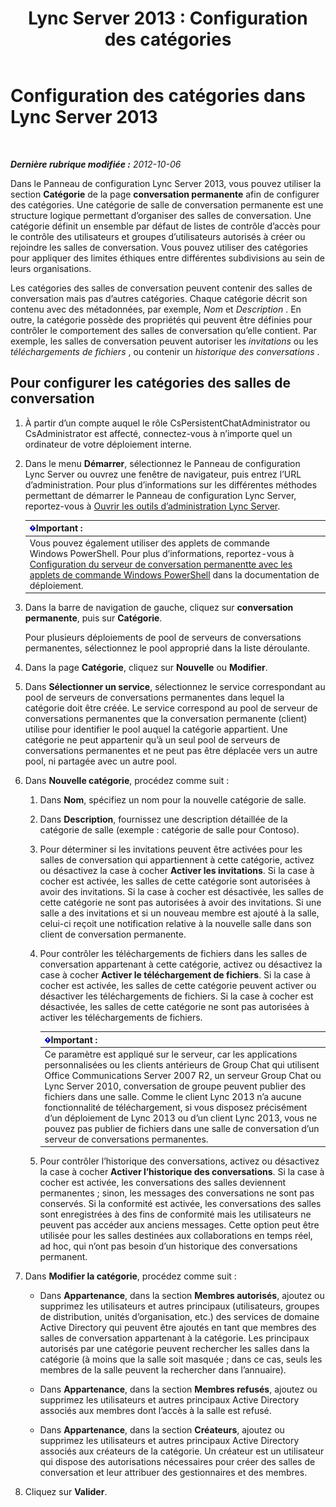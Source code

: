 ﻿---
title: 'Lync Server 2013 : Configuration des catégories'
TOCTitle: Configuration des catégories
ms:assetid: 4547f514-f0c0-404d-890f-092ddeeac852
ms:mtpsurl: https://technet.microsoft.com/fr-fr/library/JJ204859(v=OCS.15)
ms:contentKeyID: 49297062
ms.date: 05/20/2016
mtps_version: v=OCS.15
ms.translationtype: HT
---

# Configuration des catégories dans Lync Server 2013

 

_**Dernière rubrique modifiée :** 2012-10-06_

Dans le Panneau de configuration Lync Server 2013, vous pouvez utiliser la section **Catégorie** de la page **conversation permanente** afin de configurer des catégories. Une catégorie de salle de conversation permanente est une structure logique permettant d’organiser des salles de conversation. Une catégorie définit un ensemble par défaut de listes de contrôle d’accès pour le contrôle des utilisateurs et groupes d’utilisateurs autorisés à créer ou rejoindre les salles de conversation. Vous pouvez utiliser des catégories pour appliquer des limites éthiques entre différentes subdivisions au sein de leurs organisations.

Les catégories des salles de conversation peuvent contenir des salles de conversation mais pas d’autres catégories. Chaque catégorie décrit son contenu avec des métadonnées, par exemple, *Nom* et *Description* . En outre, la catégorie possède des propriétés qui peuvent être définies pour contrôler le comportement des salles de conversation qu’elle contient. Par exemple, les salles de conversation peuvent autoriser les *invitations* ou les *téléchargements de fichiers* , ou contenir un *historique des conversations* .

## Pour configurer les catégories des salles de conversation

1.  À partir d’un compte auquel le rôle CsPersistentChatAdministrator ou CsAdministrator est affecté, connectez-vous à n’importe quel un ordinateur de votre déploiement interne.

2.  Dans le menu **Démarrer**, sélectionnez le Panneau de configuration Lync Server ou ouvrez une fenêtre de navigateur, puis entrez l’URL d’administration. Pour plus d’informations sur les différentes méthodes permettant de démarrer le Panneau de configuration Lync Server, reportez-vous à [Ouvrir les outils d’administration Lync Server](lync-server-2013-open-lync-server-administrative-tools.md).
    
    <table>
    <thead>
    <tr class="header">
    <th><img src="images/Gg425917.important(OCS.15).gif" title="important" alt="important" />Important :</th>
    </tr>
    </thead>
    <tbody>
    <tr class="odd">
    <td>Vous pouvez également utiliser des applets de commande Windows PowerShell. Pour plus d’informations, reportez-vous à <a href="configuring-persistent-chat-server-by-using-windows-powershell-cmdlets.md">Configuration du serveur de conversation permanentte avec les applets de commande Windows PowerShell</a> dans la documentation de déploiement.</td>
    </tr>
    </tbody>
    </table>


3.  Dans la barre de navigation de gauche, cliquez sur **conversation permanente**, puis sur **Catégorie**.
    
    Pour plusieurs déploiements de pool de serveurs de conversations permanentes, sélectionnez le pool approprié dans la liste déroulante.

4.  Dans la page **Catégorie**, cliquez sur **Nouvelle** ou **Modifier**.

5.  Dans **Sélectionner un service**, sélectionnez le service correspondant au pool de serveurs de conversations permanentes dans lequel la catégorie doit être créée. Le service correspond au pool de serveur de conversations permanentes que la conversation permanente (client) utilise pour identifier le pool auquel la catégorie appartient. Une catégorie ne peut appartenir qu’à un seul pool de serveurs de conversations permanentes et ne peut pas être déplacée vers un autre pool, ni partagée avec un autre pool.

6.  Dans **Nouvelle catégorie**, procédez comme suit :
    
    1.  Dans **Nom**, spécifiez un nom pour la nouvelle catégorie de salle.
    
    2.  Dans **Description**, fournissez une description détaillée de la catégorie de salle (exemple : catégorie de salle pour Contoso).
    
    3.  Pour déterminer si les invitations peuvent être activées pour les salles de conversation qui appartiennent à cette catégorie, activez ou désactivez la case à cocher **Activer les invitations**. Si la case à cocher est activée, les salles de cette catégorie sont autorisées à avoir des invitations. Si la case à cocher est désactivée, les salles de cette catégorie ne sont pas autorisées à avoir des invitations. Si une salle a des invitations et si un nouveau membre est ajouté à la salle, celui-ci reçoit une notification relative à la nouvelle salle dans son client de conversation permanente.
    
    4.  Pour contrôler les téléchargements de fichiers dans les salles de conversation appartenant à cette catégorie, activez ou désactivez la case à cocher **Activer le téléchargement de fichiers**. Si la case à cocher est activée, les salles de cette catégorie peuvent activer ou désactiver les téléchargements de fichiers. Si la case à cocher est désactivée, les salles de cette catégorie ne sont pas autorisées à activer les téléchargements de fichiers.
        
        <table>
        <thead>
        <tr class="header">
        <th><img src="images/Gg425917.important(OCS.15).gif" title="important" alt="important" />Important :</th>
        </tr>
        </thead>
        <tbody>
        <tr class="odd">
        <td>Ce paramètre est appliqué sur le serveur, car les applications personnalisées ou les clients antérieurs de Group Chat qui utilisent Office Communications Server 2007 R2, un serveur Group Chat ou Lync Server 2010, conversation de groupe peuvent publier des fichiers dans une salle. Comme le client Lync 2013 n’a aucune fonctionnalité de téléchargement, si vous disposez précisément d’un déploiement de Lync 2013 ou d’un client Lync 2013, vous ne pouvez pas publier de fichiers dans une salle de conversation d’un serveur de conversations permanentes.</td>
        </tr>
        </tbody>
        </table>
    
    5.  Pour contrôler l’historique des conversations, activez ou désactivez la case à cocher **Activer l’historique des conversations**. Si la case à cocher est activée, les conversations des salles deviennent permanentes ; sinon, les messages des conversations ne sont pas conservés. Si la conformité est activée, les conversations des salles sont enregistrées à des fins de conformité mais les utilisateurs ne peuvent pas accéder aux anciens messages. Cette option peut être utilisée pour les salles destinées aux collaborations en temps réel, ad hoc, qui n’ont pas besoin d’un historique des conversations permanent.

7.  Dans **Modifier la catégorie**, procédez comme suit :
    
      - Dans **Appartenance**, dans la section **Membres autorisés**, ajoutez ou supprimez les utilisateurs et autres principaux (utilisateurs, groupes de distribution, unités d’organisation, etc.) des services de domaine Active Directory qui peuvent être ajoutés en tant que membres des salles de conversation appartenant à la catégorie. Les principaux autorisés par une catégorie peuvent rechercher les salles dans la catégorie (à moins que la salle soit masquée ; dans ce cas, seuls les membres de la salle peuvent la rechercher dans l’annuaire).
    
      - Dans **Appartenance**, dans la section **Membres refusés**, ajoutez ou supprimez les utilisateurs et autres principaux Active Directory associés aux membres dont l’accès à la salle est refusé.
    
      - Dans **Appartenance**, dans la section **Créateurs**, ajoutez ou supprimez les utilisateurs et autres principaux Active Directory associés aux créateurs de la catégorie. Un créateur est un utilisateur qui dispose des autorisations nécessaires pour créer des salles de conversation et leur attribuer des gestionnaires et des membres.

8.  Cliquez sur **Valider**.

